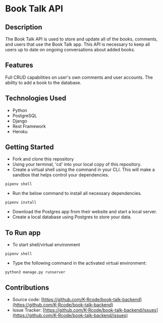 # Book Talk API

## Description 

The Book Talk API is used to store and update all of the books, comments, and users that use the Book Talk app. This API is necessary to keep all users up to date on ongoing conversations about added books. 

## Features

Full CRUD capabilities on user's own comments and user accounts. The ability to add a book to the database. 

## Technologies Used
- Python
- PostgreSQL
- Django
- Rest Framework
- Heroku

## Getting Started
- Fork and clone this repository
- Using your terminal, 'cd' into your local copy of this repository. 
- Create a virtual shell using the command in your CLI. This will make a sandbox that helps control your dependencies. 
```
pipenv shell
``` 
- Run the below command to install all necessary dependencies. 
```
pipenv install
``` 

- Download the Postgres app from their website and start a local server.
- Create a local database using Postgres to store your data.

## To Run app
- To start shell/virtual environment
```
pipenv shell
``` 
- Type the following command in the activated virtual environment:
```
python3 manage.py runserver
``` 

## Contributions
- Source code: [https://github.com/K-Rcode/book-talk-backend](https://github.com/K-Rcode/book-talk-backend)
- Issue Tracker: [https://github.com/K-Rcode/book-talk-backend/issues](https://github.com/K-Rcode/book-talk-backend/issues)
